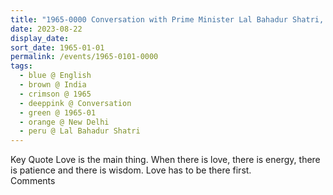 ```yaml
---
title: "1965-0000 Conversation with Prime Minister Lal Bahadur Shatri, (likely) New Delhi, India"
date: 2023-08-22
display_date: 
sort_date: 1965-01-01
permalink: /events/1965-0101-0000
tags:
  - blue @ English
  - brown @ India
  - crimson @ 1965
  - deeppink @ Conversation
  - green @ 1965-01
  - orange @ New Delhi
  - peru @ Lal Bahadur Shatri
---
```


<wave-list>
  <list-title color="green" width="75">Key Quote</list-title>
  <list-item color="BlanchedAlmond"  width="200">Love is the main thing. When there is love, there is energy, there is patience and there is wisdom. Love has to be there first.</list-item>
  <list-item color="Lavender"></list-item>
  <list-item color="BlanchedAlmond"></list-item>
</wave-list>

<br>

<wave-list>
  <list-title color="green" width="75">Comments</list-title>
  <list-item color="BlanchedAlmond"  width="200"></list-item>
  <list-item color="Lavender"></list-item>
  <list-item color="BlanchedAlmond"></list-item>
</wave-list>